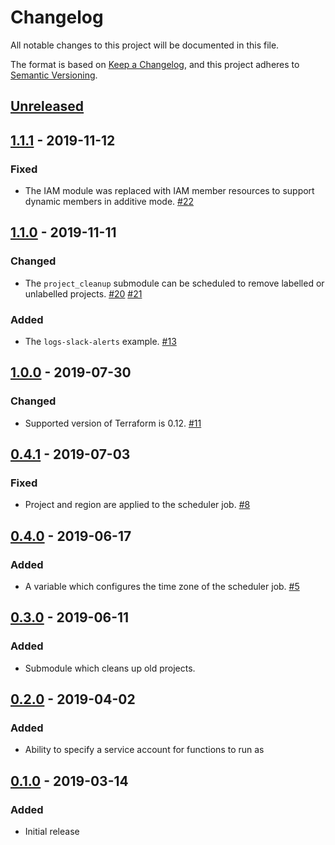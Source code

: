 # Changelog

All notable changes to this project will be documented in this file.

The format is based on [Keep a Changelog][keepachangelog-site],
and this project adheres to [Semantic Versioning][semver-site].

## [Unreleased]

## [1.1.1] - 2019-11-12

### Fixed

- The IAM module was replaced with IAM member resources to support dynamic members in additive mode. [#22]

## [1.1.0] - 2019-11-11

### Changed

- The `project_cleanup` submodule can be scheduled to remove labelled or unlabelled projects. [#20] [#21]

### Added

- The `logs-slack-alerts` example. [#13]

## [1.0.0] - 2019-07-30

### Changed

- Supported version of Terraform is 0.12. [#11]

## [0.4.1] - 2019-07-03

### Fixed

- Project and region are applied to the scheduler job. [#8]

## [0.4.0] - 2019-06-17

### Added

- A variable which configures the time zone of the scheduler job. [#5]

## [0.3.0] - 2019-06-11

### Added

- Submodule which cleans up old projects.

## [0.2.0] - 2019-04-02

### Added

- Ability to specify a service account for functions to run as

## [0.1.0] - 2019-03-14

### Added

- Initial release

[Unreleased]: https://github.com/terraform-google-modules/terraform-google-scheduled-function/compare/v1.1.1...HEAD
[1.1.1]: https://github.com/terraform-google-modules/terraform-google-scheduled-function/compare/v1.1.0...v1.1.1
[1.1.0]: https://github.com/terraform-google-modules/terraform-google-scheduled-function/compare/v1.0.0...v1.1.0
[1.0.0]: https://github.com/terraform-google-modules/terraform-google-scheduled-function/compare/v0.4.1...v1.0.0
[0.4.1]: https://github.com/terraform-google-modules/terraform-google-scheduled-function/compare/v0.4.0...v0.4.1
[0.4.0]: https://github.com/terraform-google-modules/terraform-google-scheduled-function/compare/v0.3.0...v0.4.0
[0.3.0]: https://github.com/terraform-google-modules/terraform-google-scheduled-function/compare/v0.2.0...v0.3.0
[0.2.0]: https://github.com/terraform-google-modules/terraform-google-scheduled-function/compare/v0.1.0...v0.2.0
[0.1.0]: https://github.com/terraform-google-modules/terraform-google-scheduled-function/releases/tag/v0.1.0

[#22]: https://github.com/terraform-google-modules/terraform-google-scheduled-function/pull/22
[#21]: https://github.com/terraform-google-modules/terraform-google-scheduled-function/pull/21
[#20]: https://github.com/terraform-google-modules/terraform-google-scheduled-function/pull/20
[#13]: https://github.com/terraform-google-modules/terraform-google-scheduled-function/pull/13
[#11]: https://github.com/terraform-google-modules/terraform-google-scheduled-function/pull/11
[#8]: https://github.com/terraform-google-modules/terraform-google-scheduled-function/pull/8
[#5]: https://github.com/terraform-google-modules/terraform-google-scheduled-function/pull/5

[keepachangelog-site]: https://keepachangelog.com/en/1.0.0/
[semver-site]: https://semver.org/spec/v2.0.0.html
